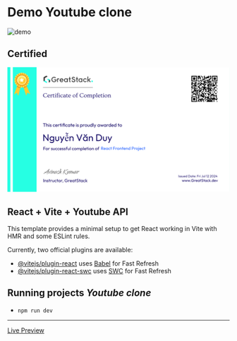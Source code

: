 # Demo Youtube clone

![demo](./src/assets/Demo.png)

## Certified
![certified](./src/assets/certificate.png)
 
## React + Vite + Youtube API

This template provides a minimal setup to get React working in Vite with HMR and some ESLint rules.

Currently, two official plugins are available:

- [@vitejs/plugin-react](https://github.com/vitejs/vite-plugin-react/blob/main/packages/plugin-react/README.md) uses [Babel](https://babeljs.io/) for Fast Refresh
- [@vitejs/plugin-react-swc](https://github.com/vitejs/vite-plugin-react-swc) uses [SWC](https://swc.rs/) for Fast Refresh

## Running projects *Youtube clone*

- `npm run dev`

<hr>

[Live Preview](https://youtube-clone-theta-nine-85.vercel.app/)
